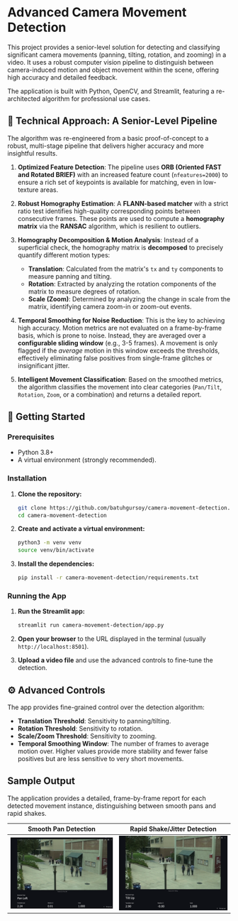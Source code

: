 # Advanced Camera Movement Detection

This project provides a senior-level solution for detecting and classifying significant camera movements (panning, tilting, rotation, and zooming) in a video. It uses a robust computer vision pipeline to distinguish between camera-induced motion and object movement within the scene, offering high accuracy and detailed feedback.

The application is built with Python, OpenCV, and Streamlit, featuring a re-architected algorithm for professional use cases.

## 🤖 Technical Approach: A Senior-Level Pipeline

The algorithm was re-engineered from a basic proof-of-concept to a robust, multi-stage pipeline that delivers higher accuracy and more insightful results.

1.  **Optimized Feature Detection**: The pipeline uses **ORB (Oriented FAST and Rotated BRIEF)** with an increased feature count (`nfeatures=2000`) to ensure a rich set of keypoints is available for matching, even in low-texture areas.

2.  **Robust Homography Estimation**: A **FLANN-based matcher** with a strict ratio test identifies high-quality corresponding points between consecutive frames. These points are used to compute a **homography matrix** via the **RANSAC** algorithm, which is resilient to outliers.

3.  **Homography Decomposition & Motion Analysis**: Instead of a superficial check, the homography matrix is **decomposed** to precisely quantify different motion types:
    *   **Translation**: Calculated from the matrix's `tx` and `ty` components to measure panning and tilting.
    *   **Rotation**: Extracted by analyzing the rotation components of the matrix to measure degrees of rotation.
    *   **Scale (Zoom)**: Determined by analyzing the change in scale from the matrix, identifying camera zoom-in or zoom-out events.

4.  **Temporal Smoothing for Noise Reduction**: This is the key to achieving high accuracy. Motion metrics are not evaluated on a frame-by-frame basis, which is prone to noise. Instead, they are averaged over a **configurable sliding window** (e.g., 3-5 frames). A movement is only flagged if the *average* motion in this window exceeds the thresholds, effectively eliminating false positives from single-frame glitches or insignificant jitter.

5.  **Intelligent Movement Classification**: Based on the smoothed metrics, the algorithm classifies the movement into clear categories (`Pan/Tilt`, `Rotation`, `Zoom`, or a combination) and returns a detailed report.

## 🚀 Getting Started

### Prerequisites

*   Python 3.8+
*   A virtual environment (strongly recommended).

### Installation

1.  **Clone the repository:**
    ```bash
    git clone https://github.com/batuhgursoy/camera-movement-detection.git
    cd camera-movement-detection
    ```

2.  **Create and activate a virtual environment:**
    ```bash
    python3 -m venv venv
    source venv/bin/activate
    ```

3.  **Install the dependencies:**
    ```bash
    pip install -r camera-movement-detection/requirements.txt
    ```

### Running the App

1.  **Run the Streamlit app:**
    ```bash
    streamlit run camera-movement-detection/app.py
    ```

2.  **Open your browser** to the URL displayed in the terminal (usually `http://localhost:8501`).

3.  **Upload a video file** and use the advanced controls to fine-tune the detection.

## ⚙️ Advanced Controls

The app provides fine-grained control over the detection algorithm:

*   **Translation Threshold**: Sensitivity to panning/tilting.
*   **Rotation Threshold**: Sensitivity to rotation.
*   **Scale/Zoom Threshold**: Sensitivity to zooming.
*   **Temporal Smoothing Window**: The number of frames to average motion over. Higher values provide more stability and fewer false positives but are less sensitive to very short movements.

## Sample Output

The application provides a detailed, frame-by-frame report for each detected movement instance, distinguishing between smooth pans and rapid shakes.

| Smooth Pan Detection | Rapid Shake/Jitter Detection |
| :---: | :---: |
| ![Pan Left Detection](./assets/sample-output.png) | ![Shake Detection](./assets/sample-output2.png) |


